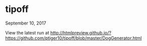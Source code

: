 # tipoff
September 10, 2017

View the latest run at http://htmlpreview.github.io/?https://github.com/ptiger10/tipoff/blob/master/DogGenerator.html
